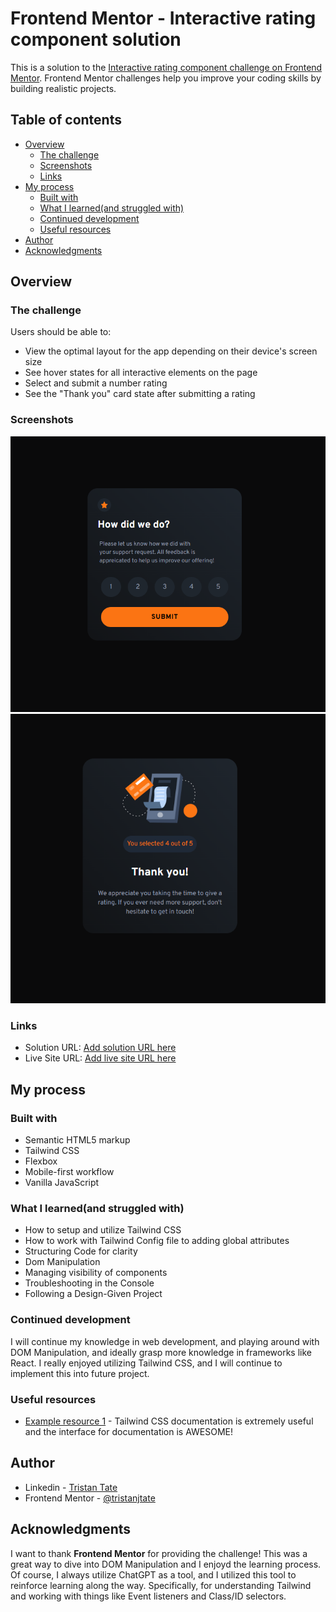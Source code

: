# Frontend Mentor - Interactive rating component solution

This is a solution to the [Interactive rating component challenge on Frontend Mentor](https://www.frontendmentor.io/challenges/interactive-rating-component-koxpeBUmI). Frontend Mentor challenges help you improve your coding skills by building realistic projects. 

## Table of contents

- [Overview](#overview)
  - [The challenge](#the-challenge)
  - [Screenshots](#screenshot)
  - [Links](#links)
- [My process](#my-process)
  - [Built with](#built-with)
  - [What I learned(and struggled with)](#what-i-learned)
  - [Continued development](#continued-development)
  - [Useful resources](#useful-resources)
- [Author](#author)
- [Acknowledgments](#acknowledgments)



## Overview

### The challenge

Users should be able to:

- View the optimal layout for the app depending on their device's screen size
- See hover states for all interactive elements on the page
- Select and submit a number rating
- See the "Thank you" card state after submitting a rating

### Screenshots

![](./images/ratingScreen.png)
![](./images/thankScreen.png)



### Links

- Solution URL: [Add solution URL here](https://your-solution-url.com)
- Live Site URL: [Add live site URL here](https://your-live-site-url.com)

## My process

### Built with

- Semantic HTML5 markup
- Tailwind CSS
- Flexbox
- Mobile-first workflow
- Vanilla JavaScript


### What I learned(and struggled with)

- How to setup and utilize Tailwind CSS
- How to work with Tailwind Config file to adding global attributes
- Structuring Code for clarity
- Dom Manipulation
- Managing visibility of components
- Troubleshooting in the Console
- Following a Design-Given Project




### Continued development

I will continue my knowledge in web development, and playing around with DOM Manipulation, and ideally grasp more knowledge in frameworks like React. I really enjoyed utilizing Tailwind CSS, and I will continue to implement this into future project.

### Useful resources

- [Example resource 1](https://www.example.com) - Tailwind CSS documentation is extremely useful and the interface for documentation is AWESOME!



## Author

- Linkedin - [Tristan Tate](https://www.linkedin.com/in/tristantate/)
- Frontend Mentor - [@tristanjtate](https://www.frontendmentor.io/profile/tristanjtate)


## Acknowledgments

I want to thank **Frontend Mentor** for providing the challenge! This was a great way to dive into DOM Manipulation and I enjoyd the learning process. Of course, I always utilize ChatGPT as a tool, and I utilized this tool to reinforce learning along the way. Specifically, for understanding Tailwind and working with things like Event listeners and Class/ID selectors.


